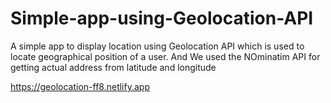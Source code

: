 # Simple-app-using-Geolocation-API

A simple app to display location using Geolocation API which is used to locate geographical position of a user.
And We used the NOminatim API for getting actual address from latitude and longitude

https://geolocation-ff8.netlify.app
